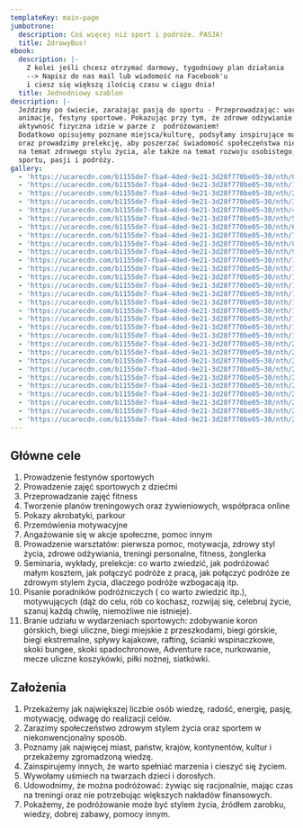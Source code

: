 ```yaml
---
templateKey: main-page
jumbotrone:
  description: Coś więcej niż sport i podróże. PASJA!
  title: ZdrowyBus!
ebook:
  description: |-
    Z kolei jeśli chcesz otrzymać darmowy, tygodniowy plan działania 
    --> Napisz do nas mail lub wiadomość na Facebook'u
    i ciesz się większą ilością czasu w ciągu dnia! 
  title: Jednodniowy szablon
description: |-
  Jeździmy po świecie, zarażając pasją do sportu - Przeprowadzając: warsztaty,
  animacje, festyny sportowe. Pokazując przy tym, że zdrowe odżywianie i
  aktywność fizyczna idzie w parze z  podróżowaniem!
  Dodatkowo opisujemy poznane miejsca/kulturę, podsyłamy inspirujące materiały
  oraz prowadzimy prelekcję, aby poszerzać świadomość społeczeństwa nie tylko
  na temat zdrowego stylu życia, ale także na temat rozwoju osobistego,
  sportu, pasji i podróży.
gallery:
  - 'https://ucarecdn.com/b1155de7-fba4-4ded-9e21-3d28f770be05~30/nth/0/'
  - 'https://ucarecdn.com/b1155de7-fba4-4ded-9e21-3d28f770be05~30/nth/1/'
  - 'https://ucarecdn.com/b1155de7-fba4-4ded-9e21-3d28f770be05~30/nth/2/'
  - 'https://ucarecdn.com/b1155de7-fba4-4ded-9e21-3d28f770be05~30/nth/3/'
  - 'https://ucarecdn.com/b1155de7-fba4-4ded-9e21-3d28f770be05~30/nth/4/'
  - 'https://ucarecdn.com/b1155de7-fba4-4ded-9e21-3d28f770be05~30/nth/5/'
  - 'https://ucarecdn.com/b1155de7-fba4-4ded-9e21-3d28f770be05~30/nth/6/'
  - 'https://ucarecdn.com/b1155de7-fba4-4ded-9e21-3d28f770be05~30/nth/7/'
  - 'https://ucarecdn.com/b1155de7-fba4-4ded-9e21-3d28f770be05~30/nth/8/'
  - 'https://ucarecdn.com/b1155de7-fba4-4ded-9e21-3d28f770be05~30/nth/9/'
  - 'https://ucarecdn.com/b1155de7-fba4-4ded-9e21-3d28f770be05~30/nth/10/'
  - 'https://ucarecdn.com/b1155de7-fba4-4ded-9e21-3d28f770be05~30/nth/11/'
  - 'https://ucarecdn.com/b1155de7-fba4-4ded-9e21-3d28f770be05~30/nth/12/'
  - 'https://ucarecdn.com/b1155de7-fba4-4ded-9e21-3d28f770be05~30/nth/13/'
  - 'https://ucarecdn.com/b1155de7-fba4-4ded-9e21-3d28f770be05~30/nth/14/'
  - 'https://ucarecdn.com/b1155de7-fba4-4ded-9e21-3d28f770be05~30/nth/15/'
  - 'https://ucarecdn.com/b1155de7-fba4-4ded-9e21-3d28f770be05~30/nth/16/'
  - 'https://ucarecdn.com/b1155de7-fba4-4ded-9e21-3d28f770be05~30/nth/17/'
  - 'https://ucarecdn.com/b1155de7-fba4-4ded-9e21-3d28f770be05~30/nth/18/'
  - 'https://ucarecdn.com/b1155de7-fba4-4ded-9e21-3d28f770be05~30/nth/19/'
  - 'https://ucarecdn.com/b1155de7-fba4-4ded-9e21-3d28f770be05~30/nth/20/'
  - 'https://ucarecdn.com/b1155de7-fba4-4ded-9e21-3d28f770be05~30/nth/21/'
  - 'https://ucarecdn.com/b1155de7-fba4-4ded-9e21-3d28f770be05~30/nth/22/'
  - 'https://ucarecdn.com/b1155de7-fba4-4ded-9e21-3d28f770be05~30/nth/23/'
  - 'https://ucarecdn.com/b1155de7-fba4-4ded-9e21-3d28f770be05~30/nth/24/'
  - 'https://ucarecdn.com/b1155de7-fba4-4ded-9e21-3d28f770be05~30/nth/25/'
  - 'https://ucarecdn.com/b1155de7-fba4-4ded-9e21-3d28f770be05~30/nth/26/'
  - 'https://ucarecdn.com/b1155de7-fba4-4ded-9e21-3d28f770be05~30/nth/27/'
  - 'https://ucarecdn.com/b1155de7-fba4-4ded-9e21-3d28f770be05~30/nth/28/'
  - 'https://ucarecdn.com/b1155de7-fba4-4ded-9e21-3d28f770be05~30/nth/29/'
---
```

## Główne cele

1. Prowadzenie festynów sportowych 
2. Prowadzenie zajęć sportowych z dziećmi 
3. Przeprowadzanie zajęć fitness 
4. Tworzenie planów treningowych oraz żywieniowych, współpraca online
5. Pokazy akrobatyki, parkour 
6. Przemówienia motywacyjne 
7. Angażowanie się w akcje społeczne, pomoc innym
8. Prowadzenie warsztatów: pierwsza pomoc, motywacja, zdrowy styl życia, zdrowe odżywiania, treningi personalne, fitness, żonglerka
9. Seminaria, wykłady, prelekcje: co warto zwiedzić, jak podróżować małym kosztem, jak połączyć podróże z pracą, jak połączyć podróże ze zdrowym stylem życia, dlaczego podróże wzbogacają itp. 
10. Pisanie poradników podróżniczych ( co warto zwiedzić itp.), motywujących (dąż do celu, rób co kochasz, rozwijaj się, celebruj życie, szanuj każdą chwilę, niemożliwe nie istnieje).
11. Branie udziału w wydarzeniach sportowych: zdobywanie koron górskich, biegi uliczne, biegi miejskie z przeszkodami, biegi górskie, biegi ekstremalne, spływy kajakowe, rafting, ścianki wspinaczkowe, skoki bungee, skoki spadochronowe, Adventure race, nurkowanie, mecze uliczne koszykówki, piłki nożnej, siatkówki.

## Założenia

1. Przekażemy jak największej liczbie osób wiedzę, radość, energię, pasję, motywację, odwagę do realizacji celów. 
2. Zarazimy społeczeństwo zdrowym stylem życia oraz sportem w niekonwencjonalny sposób. 
3. Poznamy jak najwięcej miast, państw, krajów, kontynentów, kultur i przekażemy zgromadzoną wiedzę. 
4. Zainspirujemy innych, że warto spełniać marzenia i cieszyć się życiem. 
5. Wywołamy uśmiech na twarzach dzieci i dorosłych. 
6. Udowodnimy, że można podróżować: żywiąc się racjonalnie, mając czas na treningi oraz nie potrzebując większych nakładów finansowych. 
7. Pokażemy, że podróżowanie może być stylem życia, źródłem zarobku, wiedzy, dobrej zabawy, pomocy innym.
